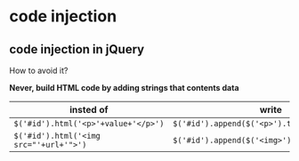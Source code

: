 # code injection

## code injection in jQuery

How to avoid it?

**Never, build HTML code by adding strings that contents data**

insted of                                          | write
---------------------------------------------------|-------------------------------------------------
`$('#id').html('<p>'+value+'</p>')`                | `$('#id').append($('<p>').text(value))`
`$('#id').html('<img src="'+url+'">')`             | `$('#id').append($('<img>').attr('src',url))`
